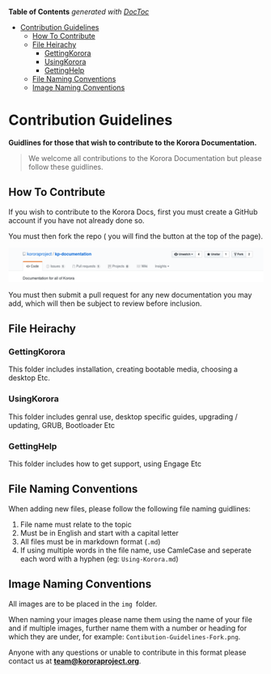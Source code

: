

**Table of Contents**  *generated with [DocToc](https://github.com/thlorenz/doctoc)*

- [Contribution Guidelines](#contribution-guidelines)
  - [How To Contribute](#how-to-contribute)
  - [File Heirachy](#file-heirachy)
    - [GettingKorora](#gettingkorora)
    - [UsingKorora](#usingkorora)
    - [GettingHelp](#gettinghelp)
  - [File Naming Conventions](#file-naming-conventions)
  - [Image Naming Conventions](#image-naming-conventions)



# Contribution Guidelines

**Guidlines for those that wish to contribute to the Korora Documentation.**

> We welcome all contributions to the Korora Documentation but please follow these guidlines.

## How To Contribute

If you wish to contribute to the Korora Docs, first you must create a GitHub account if you have not already done so.

You must then  fork the repo ( you will find the button at the top of the page).

![](img/Contibution-Guidelines-Fork.png)

You must then submit a pull request for any new documentation you may add, which will then be subject to review before inclusion.

## File Heirachy

### GettingKorora
This folder includes installation, creating bootable media, choosing a desktop Etc.

### UsingKorora
This folder includes genral use, desktop specific guides, upgrading / updating, GRUB, Bootloader Etc

### GettingHelp
This folder includes how to get support, using Engage Etc

## File Naming Conventions
When adding new files, please follow the following file naming guidlines:
1. File name must relate to the topic
2. Must be in English and start with a capital letter
3. All files must be in markdown format (`.md`)
4. If using multiple words in the file name, use CamleCase and seperate each word with a hyphen (eg: `Using-Korora.md`)

## Image Naming Conventions
All images are to be placed in the `img `folder.

When naming your images please name them using the name of your file and if multiple images, further name them with a number or heading for which they are under, for example: `Contibution-Guidelines-Fork.png`.

Anyone with any questions or unable to contribute in this format please contact us at **team@kororaproject.org**.
